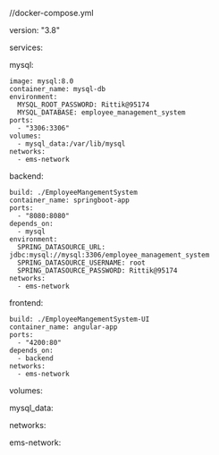 //docker-compose.yml


version: "3.8"

services:

  mysql:
  
    image: mysql:8.0
    container_name: mysql-db
    environment:
      MYSQL_ROOT_PASSWORD: Rittik@95174
      MYSQL_DATABASE: employee_management_system
    ports:
      - "3306:3306"
    volumes:
      - mysql_data:/var/lib/mysql
    networks:
      - ems-network

  backend:
  
    build: ./EmployeeMangementSystem
    container_name: springboot-app
    ports:
      - "8080:8080"
    depends_on:
      - mysql
    environment:
      SPRING_DATASOURCE_URL: jdbc:mysql://mysql:3306/employee_management_system
      SPRING_DATASOURCE_USERNAME: root
      SPRING_DATASOURCE_PASSWORD: Rittik@95174
    networks:
      - ems-network

  frontend:
  
    build: ./EmployeeMangementSystem-UI
    container_name: angular-app
    ports:
      - "4200:80"
    depends_on:
      - backend
    networks:
      - ems-network

volumes:

  mysql_data:

networks:

  ems-network:
